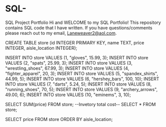# SQL-
SQL Project Portfolio
Hi and WELCOME to my SQL Portfolio! This repository contains SQL code that I have written. If you have questions/comments please reach out to my email, Laneweaver2@aol.com.

CREATE TABLE store (id INTEGER PRIMARY KEY, name TEXT, price INTEGER, aisle_location INTEGER);

INSERT INTO store VALUES (1, "gloves", 15.99, 3);
INSERT INTO store VALUES (2, "spats", 25.99, 3);
INSERT INTO store VALUES (3, "wrestling_shoes", 67.99, 3);
INSERT INTO store VALUES (4, "fighter_apparel", 20, 3);
INSERT INTO store VALUES (5, "spandex_shirts", 44.99, 5);
INSERT INTO store VALUES (6, "hershey_bars", 100, 10);
INSERT INTO store VALUES (7, "darts", 5.24, 5);
INSERT INTO store VALUES (8, "running_shoes", 70, 5);
INSERT INTO store VALUES (9, "archery_arrows", 49.00, 6);
INSERT INTO store VALUES (10, "eminems", 3, 10);

SELECT SUM(price) FROM store; --Invetory total cost--
SELECT * FROM store;

SELECT price FROM store ORDER BY aisle_location;
